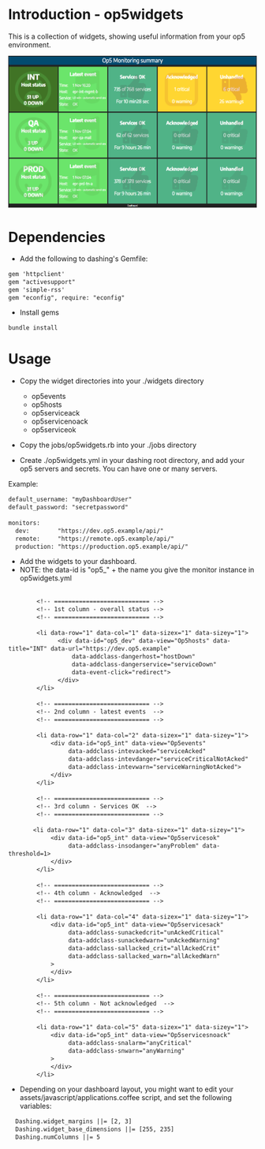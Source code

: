 # Introduction - op5widgets

This is a collection of widgets, showing useful information from your op5 environment.

<img src=example.png width=800px>

# Dependencies

* Add the following to dashing's Gemfile:

```
gem 'httpclient'
gem "activesupport"
gem 'simple-rss'
gem "econfig", require: "econfig"
```

* Install gems

```
bundle install
```

# Usage

* Copy the widget directories into your ./widgets directory
  * op5events
  * op5hosts
  * op5serviceack
  * op5servicenoack
  * op5serviceok

* Copy the jobs/op5widgets.rb into your ./jobs directory

* Create ./op5widgets.yml in your dashing root directory, and add your op5 servers and secrets. You can have one or many servers.

Example:

```
default_username: "myDashboardUser"
default_password: "secretpassword"

monitors:
  dev:        "https://dev.op5.example/api/"
  remote:     "https://remote.op5.example/api/"
  production: "https://production.op5.example/api/"
```

* Add the widgets to your dashboard.
* NOTE: the data-id is "op5_" + the name you give the monitor instance in op5widgets.yml

```

        <!-- =========================== -->
        <!-- 1st column - overall status -->
        <!-- =========================== -->

        <li data-row="1" data-col="1" data-sizex="1" data-sizey="1">
              <div data-id="op5_dev" data-view="Op5hosts" data-title="INT" data-url="https://dev.op5.example"
                  data-addclass-dangerhost="hostDown"
                  data-addclass-dangerservice="serviceDown"
                  data-event-click="redirect">
              </div>
        </li>

        <!-- =========================== -->
        <!-- 2nd column - latest events  -->
        <!-- =========================== -->

        <li data-row="1" data-col="2" data-sizex="1" data-sizey="1">
            <div data-id="op5_int" data-view="Op5events"
                 data-addclass-intevacked="serviceAcked"
                 data-addclass-intevdanger="serviceCriticalNotAcked"
                 data-addclass-intevwarn="serviceWarningNotAcked">
            </div>
        </li>

        <!-- =========================== -->
        <!-- 3rd column - Services OK  -->
        <!-- =========================== -->

       <li data-row="1" data-col="3" data-sizex="1" data-sizey="1">
            <div data-id="op5_int" data-view="Op5servicesok"
                 data-addclass-insodanger="anyProblem" data-threshold=1>
            </div>
        </li>

        <!-- =========================== -->
        <!-- 4th column - Acknowledged  -->
        <!-- =========================== -->

        <li data-row="1" data-col="4" data-sizex="1" data-sizey="1">
            <div data-id="op5_int" data-view="Op5servicesack"
                 data-addclass-sunackedcrit="unAckedCritical"
                 data-addclass-sunackedwarn="unAckedWarning"
                 data-addclass-sallacked_crit="allAckedCrit"
                 data-addclass-sallacked_warn="allAckedWarn"
            >
            </div>
        </li>

        <!-- =========================== -->
        <!-- 5th column - Not acknowledged  -->
        <!-- =========================== -->

        <li data-row="1" data-col="5" data-sizex="1" data-sizey="1">
            <div data-id="op5_int" data-view="Op5servicesnoack"
                 data-addclass-snalarm="anyCritical"
                 data-addclass-snwarn="anyWarning"
            >
            </div>
        </li>
```

* Depending on your dashboard layout, you might want to edit your assets/javascript/applications.coffee script, and set the following variables:

```
  Dashing.widget_margins ||= [2, 3]
  Dashing.widget_base_dimensions ||= [255, 235]
  Dashing.numColumns ||= 5
```
